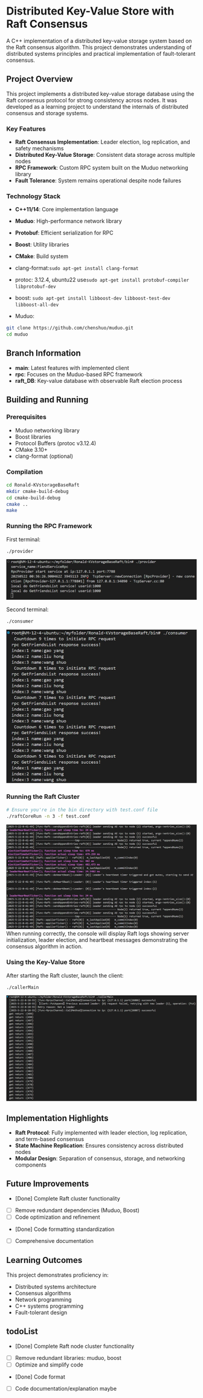 # Distributed Key-Value Store with Raft Consensus

A C++ implementation of a distributed key-value storage system based on the Raft consensus algorithm. This project demonstrates understanding of distributed systems principles and practical implementation of fault-tolerant consensus.

## Project Overview

This project implements a distributed key-value storage database using the Raft consensus protocol for strong consistency across nodes. It was developed as a learning project to understand the internals of distributed consensus and storage systems.

### Key Features

- **Raft Consensus Implementation**: Leader election, log replication, and safety mechanisms
- **Distributed Key-Value Storage**: Consistent data storage across multiple nodes
- **RPC Framework**: Custom RPC system built on the Muduo networking library
- **Fault Tolerance**: System remains operational despite node failures

### Technology Stack

- **C++11/14**: Core implementation language
- **Muduo**: High-performance network library
- **Protobuf**: Efficient serialization for RPC
- **Boost**: Utility libraries
- **CMake**: Build system

- clang-format:`sudo apt-get install clang-format`
- protoc: 3.12.4, ubuntu22 use`sudo apt-get install protobuf-compiler libprotobuf-dev`
- boost: `sudo apt-get install libboost-dev libboost-test-dev libboost-all-dev`
- Muduo: 
```bash
git clone https://github.com/chenshuo/muduo.git
cd muduo
```


## Branch Information

- **main**: Latest features with implemented client
- **rpc**: Focuses on the Muduo-based RPC framework
- **raft_DB**: Key-value database with observable Raft election process

## Building and Running

### Prerequisites

- Muduo networking library
- Boost libraries
- Protocol Buffers (protoc v3.12.4)
- CMake 3.10+
- clang-format (optional)

### Compilation

```bash
cd Ronald-KVstorageBaseRaft
mkdir cmake-build-debug
cd cmake-build-debug
cmake ..
make
```

### Running the RPC Framework

First terminal:
```bash
./provider
```
![](docs/images/rpc1.jpg)

Second terminal:
```bash
./consumer
```
![](docs/images/rpc2.jpg)

### Running the Raft Cluster

```bash
# Ensure you're in the bin directory with test.conf file
./raftCoreRun -n 3 -f test.conf
```
![](docs/images/raft.jpg)
When running correctly, the console will display Raft logs showing server initialization, leader election, and heartbeat messages demonstrating the consensus algorithm in action.

### Using the Key-Value Store

After starting the Raft cluster, launch the client:
```bash
./callerMain
```
![](docs/images/callerMain.jpg)

## Implementation Highlights

- **Raft Protocol**: Fully implemented with leader election, log replication, and term-based consensus
- **State Machine Replication**: Ensures consistency across distributed nodes
- **Modular Design**: Separation of consensus, storage, and networking components

## Future Improvements

- [Done] Complete Raft cluster functionality
- [ ] Remove redundant dependencies (Muduo, Boost)
- [ ] Code optimization and refinement
- [Done] Code formatting standardization
- [ ] Comprehensive documentation

## Learning Outcomes

This project demonstrates proficiency in:
- Distributed systems architecture
- Consensus algorithms
- Network programming
- C++ systems programming
- Fault-tolerant design


## todoList

- [Done] Complete Raft node cluster functionality
- [ ] Remove redundant libraries: muduo, boost
- [ ] Optimize and simplify code
- [Done] Code format
- [ ] Code documentation/explanation maybe






